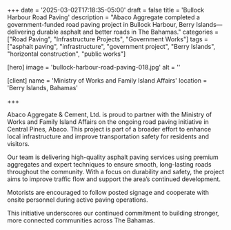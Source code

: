 +++
date = '2025-03-02T17:18:35-05:00'
draft = false
title = 'Bullock Harbour Road Paving'
description = "Abaco Aggregate completed a government-funded road paving project in Bullock Harbour, Berry Islands—delivering durable asphalt and better roads in The Bahamas."
categories = ["Road Paving", "Infrastructure Projects", "Government Works"]
tags = ["asphalt paving", "infrastructure", "government project", "Berry Islands", "horizontal construction", "public works"]

[hero]
  image = 'bullock-harbour-road-paving-018.jpg'
  alt = ''

[client]
  name = 'Ministry of Works and Family Island Affairs'
  location = 'Berry Islands, Bahamas'

+++

Abaco Aggregate & Cement, Ltd. is proud to partner with the Ministry of Works and Family Island Affairs on the ongoing road paving initiative in Central Pines, Abaco. This project is part of a broader effort to enhance local infrastructure and improve transportation safety for residents and visitors.

Our team is delivering high-quality asphalt paving services using premium aggregates and expert techniques to ensure smooth, long-lasting roads throughout the community. With a focus on durability and safety, the project aims to improve traffic flow and support the area’s continued development.

Motorists are encouraged to follow posted signage and cooperate with onsite personnel during active paving operations.

This initiative underscores our continued commitment to building stronger, more connected communities across The Bahamas.